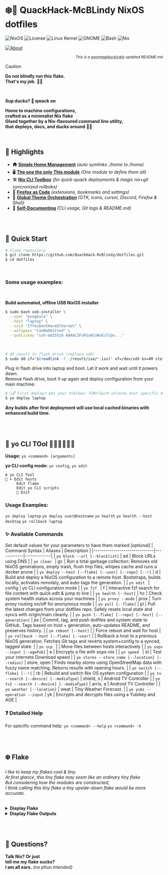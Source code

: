 # ❄️🦆 **QuackHack-McBLindy NixOS dotfiles** <br>

![NixOS](https://img.shields.io/badge/NixOS-25%2E05-blue) ![License](https://img.shields.io/badge/license-MIT-black) ![Linux Kernel](https://img.shields.io/badge/Linux-6.12.28-red) ![GNOME](https://img.shields.io/badge/GNOME-47%2E4-purple) ![Bash](https://img.shields.io/badge/bash-5.2.21-red) ![Nix](https://img.shields.io/badge/Nix-2.28.3-blue)

[![About](https://img.shields.io/github/sponsors/QuackHack-McBlindy?logo=githubsponsors&label=?&style=flat&labelColor=ff1493&logoColor=fff&color=rgba(234,74,170,0.5) "")](https://github.com/sponsors/QuackHack-McBlindy)<div align="right"><sub>

_This is a <abbr title="Magically automated with duck-powered quackery">automagiduckically</abbr> updated README.md_

</sub></div> 


> [!CAUTION]
> __Do not blindly run this flake.__ <br>
> **That's my job.** 🧑‍🦯
<br>

__Sup ducks? 🦆 qwack on__ <br>

__Home to machine configurations,__  
__crafted as a minimalist Nix flake__  
__Glued together by a Nix-flavoured command line utility,__  
__that deploys, docs, and ducks around__ 🦆✨  

<br>

## **📌 Highlights**

- 🛖 **[Simple Home Management](https://github.com/QuackHack-McBlindy/dotfiles/blob/main/modules/home.nix)** *(auto symlinks ./home to /home)*  
- 🖥️  **[The one the only <strong>This</strong> module](https://github.com/QuackHack-McBlindy/dotfiles/blob/main/modules/default.nix)** *(One module to define them all)*  
- 🛠️ **[Nix CLI Toolbox](https://github.com/QuackHack-McBlindy/dotfiles/blob/main/modules/yo.nix)** *(for quick-quack deployments & magic nix+git syncronized rollbaks)*    
- 🦊 **[Firefox as Code](https://github.com/QuackHack-McBlindy/dotfiles/blob/main/modules/programs/firefox.nix)** *(extensions, bookmarks and settings)* 
- 🎨 **[Global Theme Orchestration](https://github.com/QuackHack-McBlindy/dotfiles/blob/main/modules/themes/default.nix)** *(GTK, icons, cursor, Discord, Firefox & Shell)* 
- 📝 **[Self-Documenting](https://github.com/QuackHack-McBlindy/dotfiles/blob/main/bin/productivity/git.nix)** *(CLI usage, Git tags & README.md)*

<br><br>

## **🛟 Quick Start**

```bash
# Clone repository
$ git clone https://github.com/QuackHack-McBlindy/dotfiles.git
$ cd dotfiles
``` 

<br>

### **Some usage examples:**  

<br>

**Build automated, offline USB NixOS installer** 

```bash
$ sudo bash usb-installer \
  --user "pungkula" \
  --host "laptop" \
  --ssid "IfYouDontHaveEthernet" \
  --wifipass "CanBeOmitted" \
  --publickey "ssh-ed25519 AAAAC3FoRSsHCoNnEcTiOn..."
``` 

<br>

```bash
# dd result to flash drive (replace sdX)
$ sudo dd if="$(readlink -f ./result/iso/*.iso)" of=/dev/sdX bs=4M status=progress oflag=sync
``` 

Plug in flash drive into laptop and boot. Let it work and wait until it powers down.  
Remove flash drive, boot it up again and deploy configuration from your main machine:

```bash
# 🦆🔓 First deploy? Get your Yubikey: PIN+Touch unlocks host specific AGE key for sops-nix 
$ yo deploy laptop
```

**Any builds after first deployment will use local cached binaries with enhanced build time.**  

<br><br>

<!-- YO_DOCS_START -->
## 🚀 **yo CLI TOol 🦆🦆🦆🦆🦆🦆**
**Usage:** `yo <command> [arguments]`  

**yo CLI config mode:** `yo config`, `yo edit` 

``` 
❄️ yo CLI Tool
🦆 ➤ Edit hosts
     Edit flake
     Edit yo CLI scripts
     🚫 Exit
``` 

### **Usage Examples:**
`yo deploy laptop`
`yo deploy user@hostname`
`yo health`
`yo health --host desktop` 
`yo rollback laptop`

### ✨ Available Commands
Set default values for your parameters to have them marked [optional]
| Command Syntax               | Aliases    | Description |
|------------------------------|------------|-------------|
| `yo block --url [--blocklist]` | ad | Block URLs using DNS |
| `yo clean ` | gc | Run a total garbage collection: Removes old NixOS generations, empty trash, flush tmp files, whipes cache and runs a docker prune |
| `yo deploy --host [--flake] [--user] [--repo] [--!]` | d | Build and deploy a NixOS configuration to a remote host. Bootstraps, builds locally, activates remotely, and auto-tags the generation. |
| `yo edit ` | config | yo CLI configuration mode |
| `yo fzf ` | f | Interactive fzf search for file content with quick edit & jump to line |
| `yo health [--host]` | hc | Check system health status across your machines |
| `yo proxy --mode` | prox | Turn proxy routing on/off for anonymous mode |
| `yo pull [--flake]` | pl | Pull the latest changes from your dotfiles repo. Safely resets local state and syncs with origin/main cleanly. |
| `yo push [--flake] [--repo] [--host] [--generation]` | ps | Commit, tag, and push dotfiles and system state to GitHub. Tags based on host + generation, auto-updates README, and preserves history. |
| `yo reboot [--host]` |  | Force reboot and wait for host |
| `yo rollback --host [--flake] [--user]` |  | Rollback a host to a previous NixOS generation. Fetches Git tags and reverts system+config to a synced, tagged state. |
| `yo scp ` |  | Move files between hosts interactively |
| `yo sops --input [--agePub]` | e | Encrypts a file with sops-nix |
| `yo speed ` | st | Test your internets Download speed |
| `yo stores --store_name [--location] [--radius]` | store, open | Finds nearby stores using OpenStreetMap data with fuzzy name matching. Returns results with opening hours. |
| `yo switch [--flake] [--!]` | rb | Rebuild and switch Nix OS system configuration |
| `yo tv --search [--device] [--mediaType]` | shield, s | Android TV Controller |
| `yo tv2 --search [--device] [--mediaType]` | arris, a | Android TV Controller |
| `yo weather [--location]` | weat | Tiny Weather Forecast. |
| `yo yubi --operation --input` | yk | Encrypts and decrypts files using a Yubikey and AGE |
### ❓ Detailed Help
For specific command help: 
`yo <command> --help`
`yo <command> -h`
<!-- YO_DOCS_END -->


<br><br>

## ❄️ **Flake**


*I like to keep my flakes cool & tiny.*  
*At first glance, this tiny flake may seem like an ordinary tiny flake*  
*But considering how the modules are constructed,*  
*I think calling this tiny flake a tiny upside-down flake would be more accurate.*  <br><br>


<details><summary><strong>
Display Flake  
</strong></summary>

<!-- FLAKE_START -->
```nix
# dotfiles/flake.nix
{ 
    description = "❄️🦆 QuackHack-McBlindy's NixOS Flakes.";
    inputs = {
        nixpkgs.url = "github:nixos/nixpkgs/nixos-unstable";        
        sops-nix.url = "github:Mic92/sops-nix";
        sops-nix.inputs.nixpkgs.follows = "nixpkgs";  
        caddy-duckdns.url = "github:QuackHack-McBlindy/nix-caddy-duckdns";
        installer.url = "github:QuackHack-McBlindy/auto-installer-nixos";
    };
    outputs = inputs @ { self, systems, nixpkgs, ... }:
        let
            lib = import ./lib {
                inherit self inputs;
                lib = nixpkgs.lib;      
            };                   
        in lib.makeFlake {
            systems = [ "x86_64-linux" "aarch64-linux" ]; 
            overlays = [ ];
            hosts = lib.mapHosts ./hosts;
            specialArgs = { pkgs = system: nixpkgs.legacyPackages.${system}; };
            packages = lib.mapModules ./packages import;
            devShells = lib.mapModules ./devShells (path: import path);     
        };}
```
<!-- FLAKE_END -->
</details>



<details><summary><strong>
Display Flake Outputs
</strong></summary>

  <!-- TREE_START -->
```nix
git+file:///home/pungkula/dotfiles
├───devShells
│   ├───aarch64-linux
│   │   ├───android omitted (use '--all-systems' to show)
│   │   ├───go omitted (use '--all-systems' to show)
│   │   ├───java omitted (use '--all-systems' to show)
│   │   ├───node omitted (use '--all-systems' to show)
│   │   ├───python omitted (use '--all-systems' to show)
│   │   └───rust omitted (use '--all-systems' to show)
│   └───x86_64-linux
│       ├───android: development environment 'nix-shell'
│       ├───go: development environment 'nix-shell'
│       ├───java: development environment 'nix-shell'
│       ├───node: development environment 'nix-shell'
│       ├───python: development environment 'nix-shell'
│       └───rust: development environment 'nix-shell'
├───nixosConfigurations
│   ├───desktop: NixOS configuration
│   ├───homie: NixOS configuration
│   ├───laptop: NixOS configuration
│   └───nasty: NixOS configuration
└───packages
    ├───aarch64-linux
    │   ├───health omitted (use '--all-systems' to show)
    │   ├───installer omitted (use '--all-systems' to show)
    │   ├───say omitted (use '--all-systems' to show)
    │   └───tv omitted (use '--all-systems' to show)
    └───x86_64-linux
        ├───health: package 'health'
        ├───installer: package 'nixos-auto-installer-24.05.20240406.ff0dbd9-x86_64-linux.iso'
        ├───say: package 'say'
        └───tv: package 'tv'
```
  <!-- TREE_END -->

</details>


<br><br>

## 💬 **Questions?**


**Talk Nix? Or just**  
**tell me my flake sucks?**  
**I am all ears.** *(no phun intended)*  


